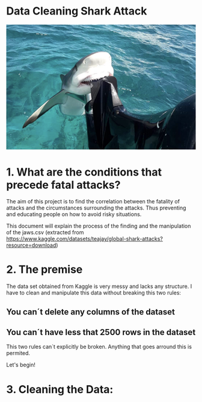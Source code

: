 # Data Cleaning Shark Attack

![My Image](./images/cuteshark.png)
# 1. What are the conditions that precede **fatal attacks**?
The aim of this project is to find the correlation between the fatality of attacks and the circumstances surrounding the attacks. Thus preventing and educating people on how to avoid risky situations.

This document will explain the process of the finding and the manipulation of the jaws.csv (extracted from https://www.kaggle.com/datasets/teajay/global-shark-attacks?resource=download)

# 2. The premise
The data set obtained from Kaggle is very messy and lacks any structure. I have to clean and manipulate this data without breaking this two rules:

## You can´t delete any columns of the dataset
## You can´t have less that 2500 rows in the dataset

This two rules can´t explicitly be broken. Anything that goes arround this is permited. 

Let's begin!

# 3. Cleaning the Data:

